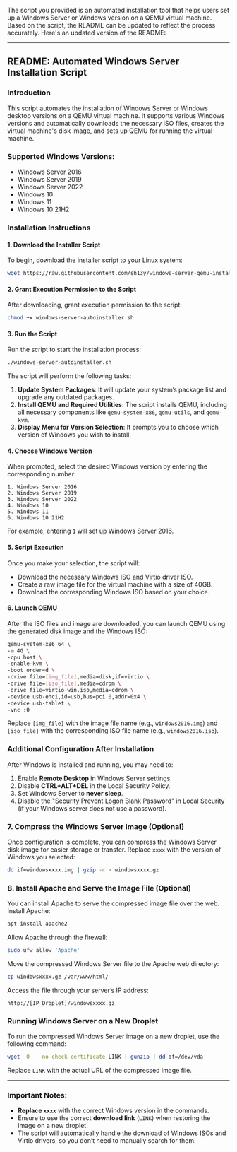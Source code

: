 The script you provided is an automated installation tool that helps users set up a Windows Server or Windows version on a QEMU virtual machine. Based on the script, the README can be updated to reflect the process accurately. Here's an updated version of the README:

---

## **README: Automated Windows Server Installation Script**

### **Introduction**
This script automates the installation of Windows Server or Windows desktop versions on a QEMU virtual machine. It supports various Windows versions and automatically downloads the necessary ISO files, creates the virtual machine's disk image, and sets up QEMU for running the virtual machine.

### **Supported Windows Versions:**
- Windows Server 2016
- Windows Server 2019
- Windows Server 2022
- Windows 10
- Windows 11
- Windows 10 21H2

### **Installation Instructions**

#### **1. Download the Installer Script**

To begin, download the installer script to your Linux system:

```bash
wget https://raw.githubusercontent.com/sh13y/windows-server-qemu-installer/main/windows-server-auto-installer.sh
```

#### **2. Grant Execution Permission to the Script**

After downloading, grant execution permission to the script:

```bash
chmod +x windows-server-autoinstaller.sh
```

#### **3. Run the Script**

Run the script to start the installation process:

```bash
./windows-server-autoinstaller.sh
```

The script will perform the following tasks:

1. **Update System Packages**: It will update your system’s package list and upgrade any outdated packages.
2. **Install QEMU and Required Utilities**: The script installs QEMU, including all necessary components like `qemu-system-x86`, `qemu-utils`, and `qemu-kvm`.
3. **Display Menu for Version Selection**: It prompts you to choose which version of Windows you wish to install.

#### **4. Choose Windows Version**

When prompted, select the desired Windows version by entering the corresponding number:

```
1. Windows Server 2016
2. Windows Server 2019
3. Windows Server 2022
4. Windows 10
5. Windows 11
6. Windows 10 21H2
```

For example, entering `1` will set up Windows Server 2016.

#### **5. Script Execution**

Once you make your selection, the script will:
- Download the necessary Windows ISO and Virtio driver ISO.
- Create a raw image file for the virtual machine with a size of 40GB.
- Download the corresponding Windows ISO based on your choice.

#### **6. Launch QEMU**

After the ISO files and image are downloaded, you can launch QEMU using the generated disk image and the Windows ISO:

```bash
qemu-system-x86_64 \
-m 4G \
-cpu host \
-enable-kvm \
-boot order=d \
-drive file=[img_file],media=disk,if=virtio \
-drive file=[iso_file],media=cdrom \
-drive file=virtio-win.iso,media=cdrom \
-device usb-ehci,id=usb,bus=pci.0,addr=0x4 \
-device usb-tablet \
-vnc :0
```

Replace `[img_file]` with the image file name (e.g., `windows2016.img`) and `[iso_file]` with the corresponding ISO file name (e.g., `windows2016.iso`).

### **Additional Configuration After Installation**

After Windows is installed and running, you may need to:

1. Enable **Remote Desktop** in Windows Server settings.
2. Disable **CTRL+ALT+DEL** in the Local Security Policy.
3. Set Windows Server to **never sleep**.
4. Disable the "Security Prevent Logon Blank Password" in Local Security (if your Windows server does not use a password).

### **7. Compress the Windows Server Image (Optional)**

Once configuration is complete, you can compress the Windows Server disk image for easier storage or transfer. Replace `xxxx` with the version of Windows you selected:

```bash
dd if=windowsxxxx.img | gzip -c > windowsxxxx.gz
```

### **8. Install Apache and Serve the Image File (Optional)**

You can install Apache to serve the compressed image file over the web. Install Apache:

```bash
apt install apache2
```

Allow Apache through the firewall:

```bash
sudo ufw allow 'Apache'
```

Move the compressed Windows Server file to the Apache web directory:

```bash
cp windowsxxxx.gz /var/www/html/
```

Access the file through your server’s IP address:

```arduino
http://[IP_Droplet]/windowsxxxx.gz
```

### **Running Windows Server on a New Droplet**

To run the compressed Windows Server image on a new droplet, use the following command:

```bash
wget -O- --no-check-certificate LINK | gunzip | dd of=/dev/vda
```

Replace `LINK` with the actual URL of the compressed image file.

---

### **Important Notes:**
- **Replace `xxxx`** with the correct Windows version in the commands.
- Ensure to use the correct **download link** (`LINK`) when restoring the image on a new droplet.
- The script will automatically handle the download of Windows ISOs and Virtio drivers, so you don’t need to manually search for them.

